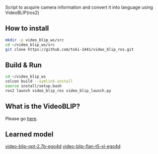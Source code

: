 Script to acquire camera information and convert it into language using VideoBLIP(ros2)
## How to install
```bash
mkdir -p video_blip_ws/src
cd ~/video_blip_ws/src
git clone https://github.com/toki-1441/video_blip_ros.git
```
## Build & Run
```bash
cd ~/video_blip_ws
colcon build --symlink-install
source install/setup.bash
ros2 launch video_blip_ros video_blip_launch.py
```
## What is the VideoBLIP?
Please go [here](https://github.com/yukw777/VideoBLIP).
## Learned model
[video-blip-opt-2.7b-ego4d](https://huggingface.co/kpyu/video-blip-opt-2.7b-ego4d)
[video-blip-flan-t5-xl-ego4d](https://huggingface.co/kpyu/video-blip-flan-t5-xl-ego4d)
